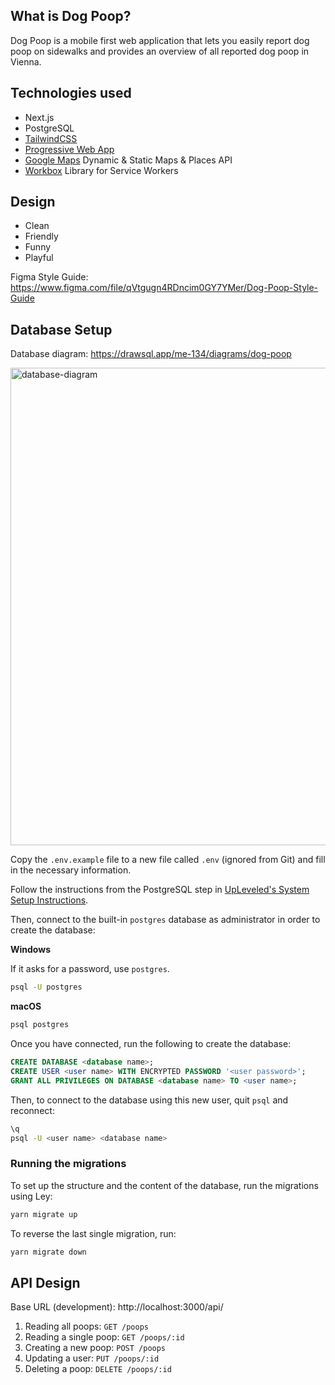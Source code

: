 ## What is Dog Poop?

Dog Poop is a mobile first web application that lets you easily report dog poop on sidewalks and provides an overview of all reported dog poop in Vienna.

## Technologies used

- Next.js
- PostgreSQL
- [TailwindCSS](https://tailwindcss.com/)
- [Progressive Web App](https://web.dev/progressive-web-apps/)
- [Google Maps](https://developers.google.com/maps/documentation/javascript/overview) Dynamic & Static Maps & Places API
- [Workbox](https://developers.google.com/web/tools/workbox) Library for Service Workers

## Design

- Clean
- Friendly
- Funny
- Playful

Figma Style Guide: https://www.figma.com/file/qVtgugn4RDncim0GY7YMer/Dog-Poop-Style-Guide


## Database Setup

Database diagram: https://drawsql.app/me-134/diagrams/dog-poop

<img width="764" alt="database-diagram" src="https://user-images.githubusercontent.com/25134498/143601905-ebc70755-bd09-497b-b372-0995d4cf2c47.png">

Copy the `.env.example` file to a new file called `.env` (ignored from Git) and fill in the necessary information.

Follow the instructions from the PostgreSQL step in [UpLeveled's System Setup Instructions](https://github.com/upleveled/system-setup/blob/master/readme.md).

Then, connect to the built-in `postgres` database as administrator in order to create the database:

**Windows**

If it asks for a password, use `postgres`.

```sh
psql -U postgres
```

**macOS**

```sh
psql postgres
```

Once you have connected, run the following to create the database:

```sql
CREATE DATABASE <database name>;
CREATE USER <user name> WITH ENCRYPTED PASSWORD '<user password>';
GRANT ALL PRIVILEGES ON DATABASE <database name> TO <user name>;
```

Then, to connect to the database using this new user, quit `psql` and reconnect:

```sh
\q
psql -U <user name> <database name>
```

### Running the migrations

To set up the structure and the content of the database, run the migrations using Ley:

```sh
yarn migrate up
```

To reverse the last single migration, run:

```sh
yarn migrate down
```

## API Design

Base URL (development): http://localhost:3000/api/

1. Reading all poops: `GET /poops`
2. Reading a single poop: `GET /poops/:id`
3. Creating a new poop: `POST /poops`
4. Updating a user: `PUT /poops/:id`
5. Deleting a poop: `DELETE /poops/:id`
